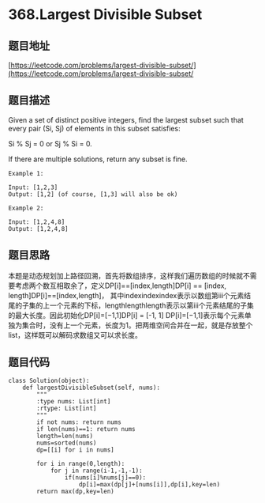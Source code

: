 368.Largest Divisible Subset
================================

题目地址
-------
[https://leetcode.com/problems/largest-divisible-subset/](https://leetcode.com/problems/largest-divisible-subset/

题目描述
--------
Given a set of distinct positive integers, find the largest subset such that every pair (Si, Sj) of elements in this subset satisfies:

Si % Sj = 0 or Sj % Si = 0.

If there are multiple solutions, return any subset is fine.
```
Example 1:

Input: [1,2,3]
Output: [1,2] (of course, [1,3] will also be ok)
```
```
Example 2:

Input: [1,2,4,8]
Output: [1,2,4,8]
```

题目思路
--------
本题是动态规划加上路径回溯，首先将数组排序，这样我们遍历数组的时候就不需要考虑两个数互相取余了，定义DP[i]==[index,length]DP[i] == [index, length]DP[i]==[index,length]，
其中indexindexindex表示以数组第iii个元素结尾的子集的上一个元素的下标，lengthlengthlength表示以第iii个元素结尾的子集的最大长度。因此初始化DP[i]=[−1,1]DP[i] = [-1, 1]
DP[i]=[−1,1]表示每个元素单独为集合时，没有上一个元素，长度为1。把两维空间合并在一起，就是存放整个list，这样既可以解码求数组又可以求长度。




题目代码
--------
```
class Solution(object):
    def largestDivisibleSubset(self, nums):
        """
        :type nums: List[int]
        :rtype: List[int]
        """
        if not nums: return nums
        if len(nums)==1: return nums 
        length=len(nums)
        nums=sorted(nums)
        dp=[[i] for i in nums]
        
        for i in range(0,length):
            for j in range(i-1,-1,-1):
                if(nums[i]%nums[j]==0):
                    dp[i]=max(dp[j]+[nums[i]],dp[i],key=len)
        return max(dp,key=len)
```
